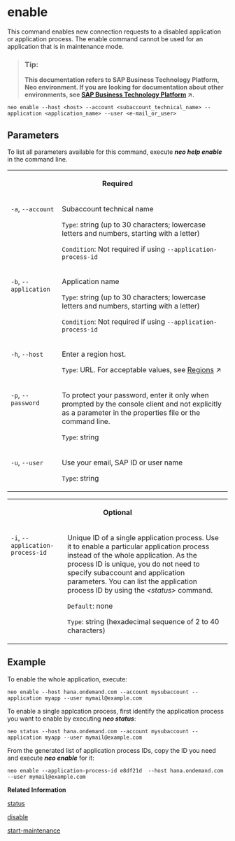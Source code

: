<!-- loio13a70e053b984202982161d2a551bb0e -->

# enable

This command enables new connection requests to a disabled application or application process. The enable command cannot be used for an application that is in maintenance mode.



> ### Tip:  
> **This documentation refers to SAP Business Technology Platform, Neo environment. If you are looking for documentation about other environments, see [SAP Business Technology Platform](https://help.sap.com/viewer/65de2977205c403bbc107264b8eccf4b/Cloud/en-US/6a2c1ab5a31b4ed9a2ce17a5329e1dd8.html "SAP Business Technology Platform (SAP BTP) is an integrated offering comprised of four technology portfolios: database and data management, application development and integration, analytics, and intelligent technologies. The platform offers users the ability to turn data into business value, compose end-to-end business processes, and build and extend SAP applications quickly.") :arrow_upper_right:.**



```
neo enable --host <host> --account <subaccount_technical_name> --application <application_name> --user <e-mail_or_user>
```



## Parameters



To list all parameters available for this command, execute ***neo help enable*** in the command line.


<table>
<tr>
<th valign="top" colspan="2">

Required



</th>
</tr>
<tr>
<td valign="top">

`-a`, `--account`



</td>
<td valign="top">

Subaccount technical name

`Type`: string \(up to 30 characters; lowercase letters and numbers, starting with a letter\)

`Condition`: Not required if using `--application-process-id`



</td>
</tr>
<tr>
<td valign="top">

`-b`, `--application` 



</td>
<td valign="top">

Application name

 `Type`: string \(up to 30 characters; lowercase letters and numbers, starting with a letter\)

`Condition`: Not required if using `--application-process-id`



</td>
</tr>
<tr>
<td valign="top">

`-h`, `--host`



</td>
<td valign="top">

Enter a region host.

`Type`: URL. For acceptable values, see [Regions](https://help.sap.com/viewer/65de2977205c403bbc107264b8eccf4b/Cloud/en-US/350356d1dc314d3199dca15bd2ab9b0e.html "You can deploy applications in different regions. Each region represents a geographical location (for example, Europe, US East) where applications, data, or services are hosted.") :arrow_upper_right:



</td>
</tr>
<tr>
<td valign="top">

`-p`, `--password`



</td>
<td valign="top">

To protect your password, enter it only when prompted by the console client and not explicitly as a parameter in the properties file or the command line.

`Type`: string



</td>
</tr>
<tr>
<td valign="top">

`-u`, `--user`



</td>
<td valign="top">

Use your email, SAP ID or user name

`Type`: string



</td>
</tr>
</table>


<table>
<tr>
<th valign="top" colspan="2">

Optional



</th>
</tr>
<tr>
<td valign="top">

`-i`, `--application-process-id`



</td>
<td valign="top">

Unique ID of a single application process. Use it to enable a particular application process instead of the whole application. As the process ID is unique, you do not need to specify subaccount and application parameters. You can list the application process ID by using the *<status\>* command.

`Default`: none

`Type`: string \(hexadecimal sequence of 2 to 40 characters\)



</td>
</tr>
</table>



## Example

To enable the whole application, execute:

```
neo enable --host hana.ondemand.com --account mysubaccount --application myapp --user mymail@example.com
```

To enable a single applcation process, first identify the application process you want to enable by executing ***neo status***:

```
neo status --host hana.ondemand.com --account mysubaccount --application myapp --user mymail@example.com
```

From the generated list of application process IDs, copy the ID you need and execute ***neo enable*** for it:

```
neo enable --application-process-id e8df21d  --host hana.ondemand.com --user mymail@example.com 
```

**Related Information**  


[status](status-d4f6592.md "You can check the current status of an application or application process. The command lists all application processes with their IDs, state, last change date sorted chronologically, and runtime information.")

[disable](disable-59fedc1.md "This command stops the creation of new connections to an application or application process, but keeps the already running sessions alive. You can check if an application or application process has been disabled by executing the status command.")

[start-maintenance](start-maintenance-f42be92.md "This command starts the planned downtime of an application, during which it no longer receives requests and a custom maintenance page for that application is shown to the user. All active connections will still be handled until the application is stopped.")

